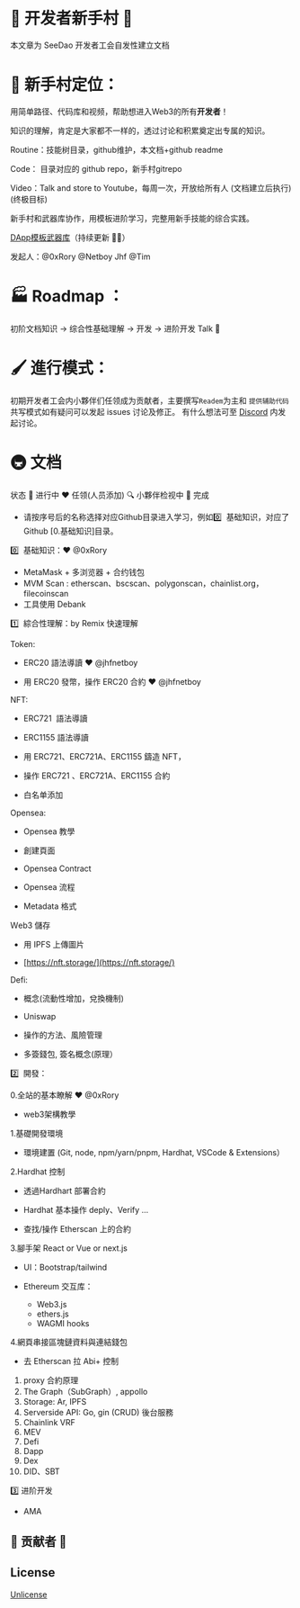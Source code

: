# 👶 开发者新手村 🌴

本文章为 SeeDao 开发者工会自发性建立文档

# 👀 新手村定位：
用简单路径、代码库和视频，帮助想进入Web3的所有**开发者**！

知识的理解，肯定是大家都不一样的，透过讨论和积累奠定出专属的知识。

Routine：技能树目录，github维护，本文档+github readme

Code： 目录对应的 github repo，新手村gitrepo

Video：Talk and store to Youtube，每周一次，开放给所有人 (文档建立后执行)(终极目标)

新手村和武器库协作，用模板进阶学习，完整用新手技能的综合实践。

[DApp模板武器库](https://www.notion.so/42ba7e39d1004033a031d95f1717932a)（持续更新 🕵️‍♂️）

发起人：@0xRory @Netboy Jhf @Tim

# 🏭 Roadmap ：
初阶文档知识 → 综合性基础理解 → 开发 → 进阶开发 Talk   🛫

# 🖌 進行模式：

初期开发者工会内小夥伴们任领成为贡献者，主要撰写`Readem`为主和 `提供辅助代码`
共写模式如有疑问可以发起 issues 讨论及修正。
有什么想法可至 [Discord](https://discord.com/channels/841189467128594442/981541836076220507) 内发起讨论。


# 🚇 文档

状态 🏃 进行中 ❤️ 任领(人员添加) 🔍 小夥伴检视中 🎉 完成
  - 请按序号后的名称选择对应Github目录进入学习，例如0️⃣  基础知识，对应了Github [0.基础知识]目录。

0️⃣  基础知识：❤️ @0xRory

- MetaMask + 多浏览器 + 合约钱包
- MVM Scan : etherscan、bscscan、polygonscan，chainlist.org，filecoinscan
- 工具使用 Debank

1️⃣  綜合性理解：by Remix 快速理解

Token:

- ERC20 語法導讀 ❤️ @jhfnetboy

- 用 ERC20 發幣，操作 ERC20 合約 ❤️ @jhfnetboy

NFT:

- ERC721  語法導讀

- ERC1155 語法導讀

- 用 ERC721、ERC721A、ERC1155 鑄造 NFT，

- 操作 ERC721 、ERC721A、ERC1155 合約

- 白名单添加

Opensea:

* Opensea 教學

* 創建頁面

* Opensea Contract

* Opensea 流程

* Metadata 格式

Ｗeb3 儲存

* 用 IPFS 上傳圖片

* [https://nft.storage/](https://nft.storage/)

Defi:

* 概念(流動性增加，兌換機制)

* Uniswap

* 操作的方法、風險管理

* 多簽錢包, 簽名概念(原理）

2️⃣  開發：

0.全站的基本瞭解 ❤️ @0xRory

* web3架構教學


1.基礎開發環境

* 環境建置 (Git, node, npm/yarn/pnpm, Hardhat, VSCode & Extensions）


2.Hardhat 控制

* 透過Hardhart 部署合約

* Hardhat 基本操作 deply、Verify ... 

* 查找/操作 Etherscan 上的合約

3.腳手架 React or Vue or next.js

* UI：Bootstrap/tailwind

* Ethereum 交互库：
  - Web3.js
  - ethers.js
  - WAGMI hooks

4.網頁串接區塊鏈資料與連結錢包
  * 去 Etherscan 拉 Abi+ 控制

1.  proxy 合約原理
2.  The Graph（SubGraph）, appollo
3.  Storage: Ar, IPFS
4.  Serverside API: Go, gin (CRUD) 後台服務
5.  Chainlink VRF
6.  MEV
7.  Defi
8.  Dapp
9.  Dex
10. DID、SBT


3️⃣ 进阶开发

- AMA

## 🔱 贡献者 🔱


## License

[Unlicense](https://unlicense.org)